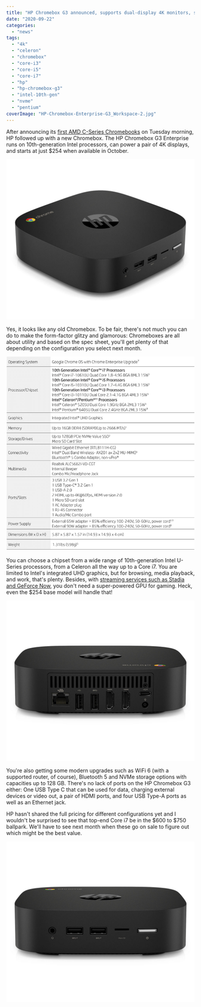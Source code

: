 ```yaml
---
title: "HP Chromebox G3 announced, supports dual-display 4K monitors, starts at $254"
date: "2020-09-22"
categories: 
  - "news"
tags: 
  - "4k"
  - "celeron"
  - "chromebox"
  - "core-i3"
  - "core-i5"
  - "core-i7"
  - "hp"
  - "hp-chromebox-g3"
  - "intel-10th-gen"
  - "nvme"
  - "pentium"
coverImage: "HP-Chromebox-Enterprise-G3_Workspace-2.jpg"
---
```


After announcing its [first AMD C-Series Chromebooks](https://www.aboutchromebooks.com/news/hp-pro-c645-chromebook-enterprise-amd-athlon-3000-c-series-ryzen/) on Tuesday morning, HP followed up with a new Chromebox. The HP Chromebox G3 Enterprise runs on 10th-generation Intel processors, can power a pair of 4K displays, and starts at just $254 when available in October.

![](images/HP-Chromebox-Enterprise-G3_Front-Right-1024x870.jpg)

Yes, it looks like any old Chromebox. To be fair, there's not much you can do to make the form-factor glitzy and glamorous: Chromeboxes are all about utility and based on the spec sheet, you'll get plenty of that depending on the configuration you select next month.

![](images/HP-Chromebox-Enterprise-G3-specs.jpg)

You can choose a chipset from a wide range of 10th-generation Intel U-Series processors, from a Celeron all the way up to a Core i7. You are limited to Intel's integrated UHD graphics, but for browsing, media playback, and work, that's plenty. Besides, with [streaming services such as Stadia and GeForce Now](https://www.aboutchromebooks.com/news/stadia-vs-geforce-now-chromebook-launch/), you don't need a super-powered GPU for gaming. Heck, even the $254 base model will handle that!

![](images/HP-Chromebox-Enterprise-G3_Rear-1024x870.jpg)

You're also getting some modern upgrades such as WiFi 6 (with a supported router, of course), Bluetooth 5 and NVMe storage options with capacities up to 128 GB. There's no lack of ports on the HP Chromebox G3 either: One USB Type C that can be used for data, charging external devices or video out, a pair of HDMI ports, and four USB Type-A ports as well as an Ethernet jack.

HP hasn't shared the full pricing for different configurations yet and I wouldn't be surprised to see that top-end Core i7 be in the $600 to $750 ballpark. We'll have to see next month when these go on sale to figure out which might be the best value.

![](images/HP-Chromebox-Enterprise-G3_Front-1024x870.jpg)

